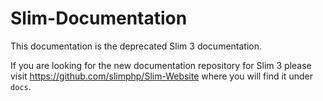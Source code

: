 # Slim-Documentation

This documentation is the deprecated Slim 3 documentation. 

If you are looking for the new documentation repository for Slim 3 please visit https://github.com/slimphp/Slim-Website where you will find it under `docs`.
